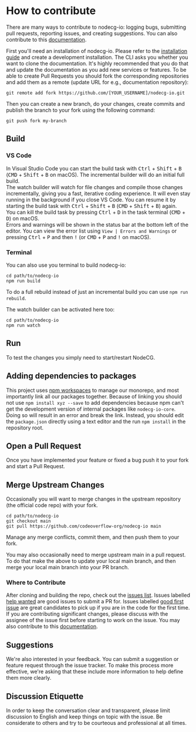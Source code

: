 # How to contribute

There are many ways to contribute to nodecg-io: logging bugs, submitting pull
requests, reporting issues, and creating suggestions. You can also contribute to
this [documentation](docs_setup.md).

First you'll need an installation of nodecg-io. Please refer to the
[installation guide](../getting_started/install.md) and create a development
installation. The CLI asks you whether you want to clone the documentation. It's
highly recommended that you do that and update the documentation as you add new
services or features. To be able to create Pull Requests you should fork the
corresponding repositories and add them as a remote (update URL for e.g.,
documentation repository):

```shell
git remote add fork https://github.com/[YOUR_USERNAME]/nodecg-io.git
```

Then you can create a new branch, do your changes, create commits and publish
the branch to your fork using the following command:

```shell
git push fork my-branch
```

## Build

### VS Code

In Visual Studio Code you can start the build task with <kbd>Ctrl</kbd> +
<kbd>Shift</kbd> + <kbd>B</kbd> (<kbd>CMD</kbd> + <kbd>Shift</kbd> +
<kbd>B</kbd> on macOS). The incremental builder will do an initial full build.  
The watch builder will watch for file changes and compile those changes
incrementally, giving you a fast, iterative coding experience. It will even stay
running in the background if you close VS Code. You can resume it by starting
the build task with <kbd>Ctrl</kbd> + <kbd>Shift</kbd> + <kbd>B</kbd>
(<kbd>CMD</kbd> + <kbd>Shift</kbd> + <kbd>B</kbd>) again.  
You can kill the build task by pressing <kbd>Ctrl</kbd> + <kbd>D</kbd> in the
task terminal (<kbd>CMD</kbd> + <kbd>D</kbd>) on macOS.  
Errors and warnings will be shown in the status bar at the bottom left of the
editor. You can view the error list using `View | Errors and Warnings` or
pressing <kbd>Ctrl</kbd> + <kbd>P</kbd> and then <kbd>!</kbd> (or
<kbd>CMD</kbd> + <kbd>P</kbd> and <kbd>!</kbd> on macOS).

### Terminal

You can also use you terminal to build nodecg-io:

```shell
cd path/to/nodecg-io
npm run build
```

To do a full rebuild instead of just an incremental build you can use
`npm run rebuild`.

The watch builder can be activated here too:

```shell
cd path/to/nodecg-io
npm run watch
```

## Run

To test the changes you simply need to start/restart NodeCG.

## Adding dependencies to packages

This project uses
[npm workspaces](https://docs.npmjs.com/cli/v7/using-npm/workspaces/) to manage
our monorepo, and most importantly link all our packages together. Because of
linking you should not use `npm install xyz --save` to add dependencies because
npm can't get the development version of internal packages like
`nodecg-io-core`. Doing so will result in an error and break the link. Instead,
you should edit the `package.json` directly using a text editor and the run
`npm install` in the repository root.

## Open a Pull Request

Once you have implemented your feature or fixed a bug push it to your fork and
start a Pull Request.

## Merge Upstream Changes

Occasionally you will want to merge changes in the upstream repository (the
official code repo) with your fork.

```shell
cd path/to/nodecg-io
git checkout main
git pull https://github.com/codeoverflow-org/nodecg-io main
```

Manage any merge conflicts, commit them, and then push them to your fork.

You may also occasionally need to merge upstream main in a pull request. To do
that make the above to update your local main branch, and then merge your local
main branch into your PR branch.

### Where to Contribute

After cloning and building the repo, check out the
[issues list](https://github.com/codeoverflow-org/nodecg-io/issues). Issues
labelled
[help wanted](https://github.com/codeoverflow-org/nodecg-io/labels/help%20wanted)
are good issues to submit a PR for. Issues labelled
[good first issue](https://github.com/codeoverflow-org/nodecg-io/labels/good%20first%20issue)
are great candidates to pick up if you are in the code for the first time. If
you are contributing significant changes, please discuss with the assignee of
the issue first before starting to work on the issue. You may also contribute to
this [documentation](docs_setup.md).

## Suggestions

We're also interested in your feedback. You can submit a suggestion or feature
request through the issue tracker. To make this process more effective, we're
asking that these include more information to help define them more clearly.

## Discussion Etiquette

In order to keep the conversation clear and transparent, please limit discussion
to English and keep things on topic with the issue. Be considerate to others and
try to be courteous and professional at all times.

